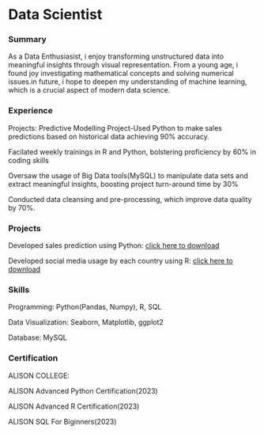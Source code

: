 # Data Scientist
### Summary

As a Data Enthusiasist, i enjoy transforming unstructured data into meaningful insights through visual 
representation. From a young age, i found joy investigating mathematical concepts and solving numerical 
issues.in future, i hope to deepen my understanding of machine learning, which is a crucial aspect of 
modern data science.

### Experience
Projects: Predictive Modelling Project-Used Python to make sales predictions based on historical data
achieving 90% accuracy.

Facilated weekly trainings in R and Python, bolstering proficiency by 60% in coding skills

Oversaw the usage of Big Data tools(MySQL) to manipulate data sets and extract meaningful insights, boosting
project turn-around time by 30%

Conducted data cleansing and pre-processing, which improve data quality by 70%.

### Projects
Developed sales prediction using Python: [click here to download](https://github.com/FarranceMM/scientific-databoard/blob/main/Python%20Sales%20Project%20.ipynb)

Developed social media usage by each country using R: [click here to download](https://github.com/FarranceMM/scientific-databoard/blob/main/R%20Project%20Social%20Media%20Usage.R)

### Skills
Programming: Python(Pandas, Numpy), R, SQL

Data Visualization: Seaborn, Matplotlib, ggplot2

Database: MySQL

### Certification
ALISON COLLEGE:

ALISON Advanced Python Certification(2023)

ALISON Advanced R Certification(2023)

ALISON SQL For Biginners(2023)




